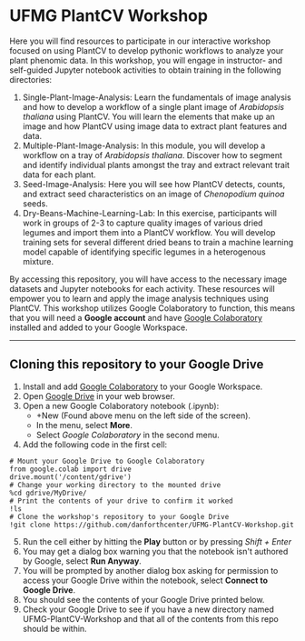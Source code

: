 # UFMG PlantCV Workshop
Here you will find resources to participate in our interactive workshop focused on using PlantCV to develop pythonic workflows to analyze your plant phenomic data. In this workshop, you will engage in instructor- and self-guided Jupyter notebook activities to obtain training in the following directories:

1. Single-Plant-Image-Analysis: Learn the fundamentals of image analysis and how to develop a workflow of a single plant image of *Arabidopsis thaliana* using PlantCV. You will learn the elements that make up an image and how PlantCV using image data to extract plant features and data.
2. Multiple-Plant-Image-Analysis: In this module, you will develop a workflow on a tray of *Arabidopsis thaliana*. Discover how to segment and identify individual plants amongst the tray and extract relevant trait data for each plant.
3. Seed-Image-Analysis: Here you will see how PlantCV detects, counts, and extract seed characteristics on an image of *Chenopodium quinoa* seeds.
4. Dry-Beans-Machine-Learning-Lab: In this exercise, participants will work in groups of 2-3 to capture quality images of various dried legumes and import them into a PlantCV workflow. You will develop training sets for several different dried beans to train a machine learning model capable of identifying specific legumes in a heterogenous mixture.

By accessing this repository, you will have access to the necessary image datasets and Jupyter notebooks for each activity. These resources will empower you to learn and apply the image analysis techniques using PlantCV. This workshop utilizes Google Colaboratory to function, this means that you will need a **Google account** and have [Google Colaboratory](https://workspace.google.com/u/1/marketplace/app/colaboratory/1014160490159?pann=ogb) installed and added to your Google Workspace. 
***
## Cloning this repository to your Google Drive
1. Install and add [Google Colaboratory](https://workspace.google.com/u/1/marketplace/app/colaboratory/1014160490159?pann=ogb) to your Google Workspace.
2. Open [Google Drive](drive.google.com) in your web browser.
3. Open a new Google Colaboratory notebook (.ipynb):
   * +New (Found above menu on the left side of the screen).
   * In the menu, select **More**.
   * Select *Google Colaboratory* in the second menu.
5. Add the following code in the first cell:
```
# Mount your Google Drive to Google Colaboratory
from google.colab import drive
drive.mount('/content/gdrive')
# Change your working directory to the mounted drive
%cd gdrive/MyDrive/
# Print the contents of your drive to confirm it worked
!ls
# Clone the workshop's repository to your Google Drive
!git clone https://github.com/danforthcenter/UFMG-PlantCV-Workshop.git
```
5. Run the cell either by hitting the **Play** button or by pressing *Shift + Enter*
6. You may get a dialog box warning you that the notebook isn't authored by Google, select **Run Anyway**.
7. You will be prompted by another dialog box asking for permission to access your Google Drive within the notebook, select **Connect to Google Drive**.
8. You should see the contents of your Google Drive printed below.
9. Check your Google Drive to see if you have a new directory named UFMG-PlantCV-Workshop and that all of the contents from this repo should be within.
